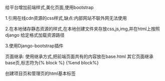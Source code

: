 给平台增加前端样式,美化页面,使用bootstrap

1.引用在线cdn资源的css样式,缺点:内部网站不联外网无法使用

2.在本地储存静态资源的样式,在本地创建文件夹存放css,js,img,并在html上按照django 给定格式加载资源路径

3.使用Django-bootstrap插件

页面继承:
使用继承方式,把前端页面共有的内容放在base.html
其它页面继承base页,标志符为{% block %} {%end block%}

创建项目页和管理页的html基本标签